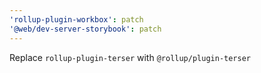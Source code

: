 ```yaml
---
'rollup-plugin-workbox': patch
'@web/dev-server-storybook': patch
---
```


Replace `rollup-plugin-terser` with `@rollup/plugin-terser`
